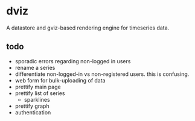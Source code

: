 dviz
====
A datastore and gviz-based rendering engine for timeseries data.

todo
----
 * sporadic errors regarding non-logged in users
 * rename a series
 * differentiate non-logged-in vs non-registered users. this is confusing.
 * web form for bulk-uploading of data
 * prettify main page
 * prettify list of series
   * sparklines
 * prettify graph
 * authentication
